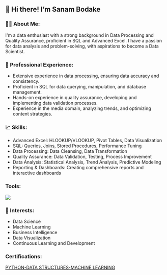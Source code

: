 ## 👋 Hi there! I’m Sanam Bodake

<!--
**SanamBodake/SanamBodake** is a ✨ _special_ ✨ repository because its `README.md` (this file) appears on your GitHub profile.

Here are some ideas to get you started: -->
### 🤵‍♀️ About Me:

I'm a data enthusiast with a strong background in Data Processing and Quality Assurance, proficient in SQL and Advanced Excel. I have a passion for data analysis and problem-solving, with aspirations to become a Data Scientist.

### 💼 Professional Experience:
- Extensive experience in data processing, ensuring data accuracy and consistency.
- Proficient in SQL for data querying, manipulation, and database management.
- Hands-on experience in quality assurance, developing and implementing data validation processes.
- Experience in the media domain, analyzing trends, and optimizing content strategies.

### 📈 Skills:
- Advanced Excel: HLOOKUP/VLOOKUP, Pivot Tables, Data Visualization
- SQL: Queries, Joins, Stored Procedures, Performance Tuning
- Data Processing: Data Cleansing, Data Transformation
- Quality Assurance: Data Validation, Testing, Process Improvement
- Data Analysis: Statistical Analysis, Trend Analysis, Predictive Modeling
- Reporting & Dashboards: Creating comprehensive reports and interactive dashboards

### Tools:

![](https://go-skill-icons.vercel.app/api/icons?i=excel,mysql,sqlserver,python,tableau,numpy,pandas,matplotlib,scikitlearn,mongodb)


### 🚀 Interests:
- Data Science
- Machine Learning
- Business Intelligence
- Data Visualization
- Continuous Learning and Development

### Certifications:
[PYTHON-DATA STRUCTURES-MACHINE LEARNING](https://drive.google.com/file/d/1jBLpVyfxmdQmQJEWQ_iB77yNLTg6-dRu/view)
